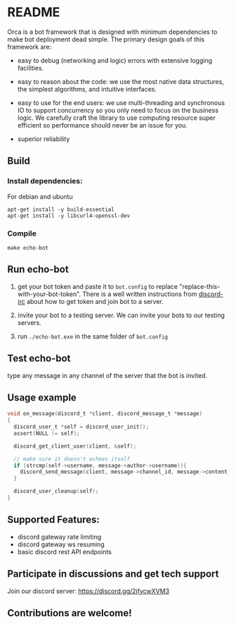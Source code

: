 # README

Orca is a bot framework that is designed with minimum dependencies to
make bot deployment dead simple.  The primary design goals of this framework are:

- easy to debug (networking and logic) errors with extensive logging facilities.

- easy to reason about the code: we use the most native data structures,
   the simplest algorithms, and intuitive interfaces.

- easy to use for the end users: we use multi-threading and
  synchronous IO to support concurrency so you only need to focus on
  the business logic.  We carefully craft the library to use computing
  resource super efficient so performance should never be an issue
  for you.

- superior reliability

## Build
### Install dependencies:
For debian and ubuntu
```
apt-get install -y build-essential
apt-get install -y libcurl4-openssl-dev
```

### Compile
```
make echo-bot
```

## Run echo-bot
1. get your bot token and paste it to `bot.config` to
   replace "replace-this-with-your-bot-token". There is a 
   well written instructions from [discord-irc](https://github.com/reactiflux/discord-irc/wiki/Creating-a-discord-bot-&-getting-a-token) about 
   how to get token and join bot to a server.
   
2. invite your bot to a testing server. We can invite your bots
   to our testing servers. 
3. run `./echo-bot.exe` in the same folder of `bot.config`

## Test echo-bot
type any message in any channel of the server that the bot is invited.


## Usage example
```c
void on_message(discord_t *client, discord_message_t *message)
{
  discord_user_t *self = discord_user_init();
  assert(NULL != self);

  discord_get_client_user(client, &self);

  // make sure it doesn't echoes itself
  if (strcmp(self->username, message->author->username)){
    discord_send_message(client, message->channel_id, message->content);
  }

  discord_user_cleanup(self);
}
```

## Supported Features:
  - discord gateway rate limiting
  - discord gateway ws resuming
  - basic discord rest API endpoints
  
## Participate in discussions and get tech support
Join our discord server: https://discord.gg/2jfycwXVM3

## Contributions are welcome!
